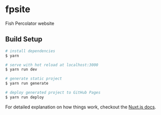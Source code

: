 # fpsite

Fish Percolator website

## Build Setup

``` bash
# install dependencies
$ yarn

# serve with hot reload at localhost:3000
$ yarn run dev

# generate static project
$ yarn run generate

# deploy generated project to GitHub Pages
$ yarn run deploy
```

For detailed explanation on how things work, checkout the [Nuxt.js docs](https://github.com/nuxt/nuxt.js).

